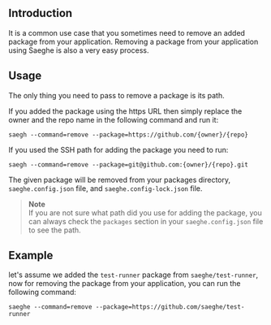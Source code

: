 ## Introduction

It is a common use case that you sometimes need to remove an added package from your application. 
Removing a package from your application using Saeghe is also a very easy process.

## Usage

The only thing you need to pass to remove a package is its path.

If you added the package using the https URL then simply replace the owner and the repo name in the following command and run it:

```shell
saegh --command=remove --package=https://github.com/{owner}/{repo}
```

If you used the SSH path for adding the package you need to run:

```shell
saegh --command=remove --package=git@github.com:{owner}/{repo}.git
```

The given package will be removed from your packages directory, `saeghe.config.json` file, and `saeghe.config-lock.json` file.

> **Note**  
> If you are not sure what path did you use for adding the package, 
> you can always check the `packages` section in your `saeghe.config.json` file to see the path.

## Example

let's assume we added the `test-runner` package from `saeghe/test-runner`, now for removing the package from your application, you can run the following command:

```shell
saeghe --command=remove --package=https://github.com/saeghe/test-runner
```
